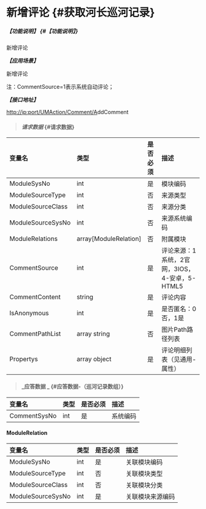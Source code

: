 # 新增评论 {#获取河长巡河记录}

##### _【功能说明】_ {#【功能说明】}

新增评论

_**【应用场景】**_

新增评论

注：CommentSource=1表示系统自动评论；

_**【接口地址】**_

[http://ip:port/UMAction/Comment/A](http://ip:port/HMQuery/PatrolRiver/GetPatrolRivers)ddComment

> #### _请求数据_ {#请求数据}

| 变量名 | 类型 | 是否必须 | 描述 |
| :--- | :--- | :--- | :--- |
| ModuleSysNo | int | 是 | 模块编码 |
| ModuleSourceType | int | 否 | 来源类型 |
| ModuleSourceClass | int | 否 | 来源分类 |
| ModuleSourceSysNo | int | 否 | 来源系统编码 |
| ModuleRelations| array[ModuleRelation]| 否 | 附属模块|
| CommentSource | int | 是 | 评论来源：1系统，2官网，3IOS，4-安卓，5-HTML5 |
| CommentContent | string | 是 | 评论内容 |
| IsAnonymous | int | 是 | 是否匿名：0否，1是 |
| CommentPathList | array string | 否 | 图片Path路径列表 |
| Propertys | array object | 是 | 评论明细列表（见通用-属性） |

> #### _应答数据 _ {#应答数据-（巡河记录数组）}

| 变量名 | 类型 | 是否必须 | 描述 |
| :--- | :--- | :--- | :--- |
| CommentSysNo | int | 是 | 系统编码 |

#### ModuleRelation

| 变量名 | 类型 | 是否必须 | 描述 |
| :--- | :--- | :--- | :--- |
| ModuleSysNo | int | 是 | 关联模块编码 |
| ModuleSourceType | int | 否 | 关联模块类型 |
| ModuleSourceClass | int | 否 | 关联模块分类 |
| ModuleSourceSysNo | int | 是 | 关联模块来源编码 |








